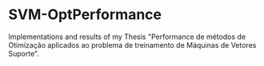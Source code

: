 # SVM-OptPerformance
Implementations and results of my Thesis "Performance de métodos de Otimização aplicados ao problema de treinamento de Máquinas de Vetores Suporte".
